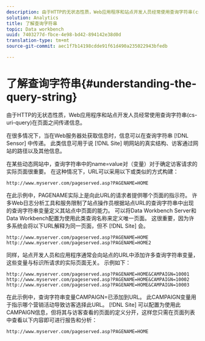 ```yaml
---
description: 由于HTTP的无状态性质，Web应用程序和站点开发人员经常使用查询字符串(cs-uri-query)在页面之间传递信息。
solution: Analytics
title: 了解查询字符串
topic: Data workbench
uuid: 7403277d-fbce-4e98-bd42-894142e38d0d
translation-type: tm+mt
source-git-commit: aec1f7b14198cdde91f61d490a235022943bfedb

---
```



# 了解查询字符串{#understanding-the-query-string}

由于HTTP的无状态性质，Web应用程序和站点开发人员经常使用查询字符串(cs-uri-query)在页面之间传递信息。

在很多情况下，当在Web服务器处获取信息时，信息可以在查询字符串 [!DNL Sensor] 中传递。 此类信息可用于说 [!DNL Site] 明网站的真实结构、访客通过网站的路径以及其他信息。

在某些动态网站中，查询字符串中的name=value对（变量）对于确定访客请求的实际页面很重要。 在这种情况下，URL可以采用以下或类似的方式构建：

```
http://www.myserver.com/pageserved.asp?PAGENAME=HOME
```

在此示例中，PAGENAME实际上是向此URL的请求者提供哪个页面的指示符。 许多Web日志分析工具和服务限制了站点操作员根据站点URL的查询字符串中出现的查询字符串变量定义其站点中页面的能力。 可以将Data Workbench Server和Data Workbench配置为使用此类查询名称来定义唯一页面。 这很重要，因为许多系统会将以下URL解释为同一页面，但不 [!DNL Site] 会。

```
http://www.myserver.com/pageserved.asp?PAGENAME=HOME
http://www.myserver.com/pageserved.asp?PAGENAME=HOME2
```

同样，站点开发人员和应用程序通常会向站点的URL中添加许多查询字符串变量，这些变量与标识所请求的实际页面无关。 示例如下：

```
http://www.myserver.com/pageserved.asp?PAGENAME=HOME&CAMPAIGN=10001
http://www.myserver.com/pageserved.asp?PAGENAME=HOME&CAMPAIGN=10002
http://www.myserver.com/pageserved.asp?PAGENAME=HOME&CAMPAIGN=10003
```

在此示例中，查询字符串变量CAMPAIGN=已添加到URL。 此CAMPAIGN变量用于指示哪个营销活动导致访客选择此URL。 [!DNL Site] 可以配置为使用此CAMPAIGN信息，但将其与访客查看的页面的定义分开，这样您只需在页面列表中查看以下内容即可进行报告和分析：

```
http://www.myserver.com/pageserved.asp?PAGENAME=HOME
```

